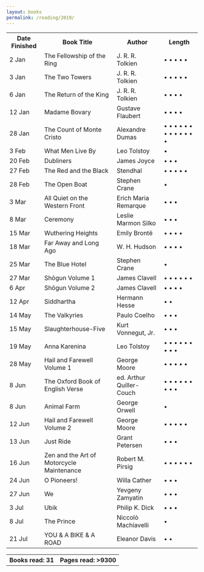 ```yaml
---
layout: books 
permalink: /reading/2019/
---
```


<div class="content">
  <table>
  <tr class="blackRow">
    <th>Date Finished</th>
    <th>Book Title</th>
    <th>Author</th>
    <th>Length</th>
  </tr>
  <tr>
    <td>2 Jan</td>
    <td>The Fellowship of the Ring</td>
    <td>J. R. R. Tolkien</td>
    <td> &bull; &bull; &bull; &bull; &bull;  </td>
  </tr>
  <tr>
    <td>3 Jan</td>
    <td>The Two Towers</td>
    <td>J. R. R. Tolkien</td>
    <td> &bull; &bull; &bull; &bull; &bull;  </td>
  </tr>
  <tr>
    <td>6 Jan</td>
    <td>The Return of the King</td>
    <td>J. R. R. Tolkien</td>
    <td> &bull; &bull; &bull; &bull;  </td>
  </tr>
  <tr>
    <td>12 Jan</td>
    <td>Madame Bovary</td>
    <td>Gustave Flaubert</td>
    <td> &bull; &bull; &bull; &bull;  </td>
  </tr>
  <tr>
    <td>28 Jan</td>
    <td>The Count of Monte Cristo</td>
    <td>Alexandre Dumas</td>
    <td> &bull; &bull; &bull; &bull; &bull; &bull; &bull; &bull; &bull; &bull; &bull; &bull; &bull;  </td>
  </tr>
  <tr>
    <td>3 Feb</td>
    <td>What Men Live By</td>
    <td>Leo Tolstoy</td>
    <td> &bull;  </td>
  </tr>
  <tr>
    <td>20 Feb</td>
    <td>Dubliners</td>
    <td>James Joyce</td>
    <td> &bull; &bull; &bull;  </td>
  </tr>
  <tr>
    <td>27 Feb</td>
    <td>The Red and the Black</td>
    <td>Stendhal</td>
    <td> &bull; &bull; &bull; &bull; &bull;  </td>
  </tr>
  <tr>
    <td>28 Feb</td>
    <td>The Open Boat</td>
    <td>Stephen Crane</td>
    <td> &bull;  </td>
  </tr>
  <tr>
    <td>3 Mar</td>
    <td>All Quiet on the Western Front</td>
    <td>Erich Maria Remarque</td>
    <td> &bull; &bull; &bull;  </td>
  </tr>
  <tr>
    <td>8 Mar</td>
    <td>Ceremony</td>
    <td>Leslie Marmon Silko</td>
    <td> &bull; &bull; &bull;  </td>
  </tr>
  <tr>
    <td>15 Mar</td>
    <td>Wuthering Heights</td>
    <td>Emily Bront&euml;</td>
    <td> &bull; &bull; &bull; &bull;  </td>
  </tr>
  <tr>
    <td>18 Mar</td>
    <td>Far Away and Long Ago</td>
    <td>W. H. Hudson</td>
    <td> &bull; &bull; &bull; &bull;  </td>
  </tr>
  <tr>
    <td>25 Mar</td>
    <td>The Blue Hotel</td>
    <td>Stephen Crane</td>
    <td> &bull;  </td>
  </tr>
  <tr>
    <td>27 Mar</td>
    <td>Sh&omacr;gun Volume 1</td>
    <td>James Clavell</td>
    <td> &bull; &bull; &bull; &bull; &bull; &bull;  </td>
  </tr>
  <tr>
    <td>6 Apr</td>
    <td>Sh&omacr;gun Volume 2</td>
    <td>James Clavell</td>
    <td> &bull; &bull; &bull; &bull;  </td>
  </tr>
  <tr>
    <td>12 Apr</td>
    <td>Siddhartha</td>
    <td>Hermann Hesse</td>
    <td> &bull; &bull;  </td>
  </tr>
  <tr>
    <td>14 May</td>
    <td>The Valkyries</td>
    <td>Paulo Coelho</td>
    <td> &bull; &bull; &bull;  </td>
  </tr>
  <tr>
    <td>15 May</td>
    <td>Slaughterhouse-Five</td>
    <td>Kurt Vonnegut, Jr.</td>
    <td> &bull; &bull; &bull; </td>
  </tr>
  <tr>
    <td>19 May</td>
    <td>Anna Karenina</td>
    <td>Leo Tolstoy</td>
    <td> &bull; &bull; &bull; &bull; &bull; &bull; &bull; &bull; &bull;  </td>
  </tr>
  <tr>
    <td>28 May</td>
    <td>Hail and Farewell Volume 1</td>
    <td>George Moore</td>
    <td> &bull; &bull; &bull; &bull; &bull;  </td>
  </tr>
  <tr>
    <td>8 Jun</td>
    <td>The Oxford Book of English Verse</td>
    <td>ed. Arthur Quiller-Couch</td>
    <td> &bull; &bull; &bull; &bull; &bull; &bull; &bull; &bull; &bull;  </td>
  </tr>
  <tr>
    <td>8 Jun</td>
    <td>Animal Farm</td>
    <td>George Orwell</td>
    <td> &bull;  </td>
  </tr>
  <tr>
    <td>12 Jun</td>
    <td>Hail and Farewell Volume 2</td>
    <td>George Moore</td>
    <td> &bull; &bull; &bull; &bull; &bull;  </td>
  </tr>
  <tr>
    <td>13 Jun</td>
    <td>Just Ride</td>
    <td>Grant Petersen</td>
    <td> &bull; &bull; &bull;  </td>
  </tr>
  <tr>
    <td>16 Jun</td>
    <td>Zen and the Art of Motorcycle Maintenance</td>
    <td>Robert M. Pirsig</td>
    <td> &bull; &bull; &bull; &bull; &bull; &bull;  </td>
  </tr>
  <tr>
    <td>24 Jun</td>
    <td>O Pioneers!</td>
    <td>Willa Cather</td>
    <td> &bull; &bull; &bull;  </td>
  </tr>
  <tr>
    <td>27 Jun</td>
    <td>We</td>
    <td>Yevgeny Zamyatin</td>
    <td> &bull; &bull; &bull;  </td>
  </tr>
  <tr>
    <td>3 Jul</td>
    <td>Ubik</td>
    <td>Philip K. Dick</td>
    <td> &bull; &bull; &bull;  </td>
  </tr>
  <tr>
    <td>8 Jul</td>
    <td>The Prince</td>
    <td>Niccol&ograve; Machiavelli</td>
    <td> &bull;  </td>
  </tr>
  <tr>
    <td>21 Jul</td>
    <td>YOU & A BIKE & A ROAD</td>
    <td>Eleanor Davis</td>
    <td> &bull; &bull;  </td>
  </tr>
</table>
  </div>
<table>
    <tr>
       <th>Books read: 31 </th>
       <th>Pages read: &gt;9300</th>
    </tr>
</table>
